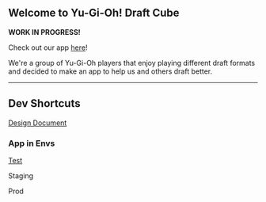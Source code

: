 ## Welcome to Yu-Gi-Oh! Draft Cube

**WORK IN PROGRESS!**

Check out our app [here](http://ydc-fe-static-web-bucket.s3-website-us-east-1.amazonaws.com/)!

We're a group of Yu-Gi-Oh players that enjoy playing different draft formats and decided to make an app to help us and others draft better.

-------

## Dev Shortcuts

[Design Document](https://github.com/ygo-draft-cube/.github/wiki/Design-Document)

### App in Envs

[Test](http://ydc-fe-static-web-bucket.s3-website-us-east-1.amazonaws.com/)

Staging

Prod

